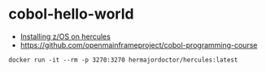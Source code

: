 cobol-hello-world
=================
- [Installing z/OS on hercules](https://www.youtube.com/watch?v=GRW4iPhCDSM)
- https://github.com/openmainframeproject/cobol-programming-course

```
docker run -it --rm -p 3270:3270 hermajordoctor/hercules:latest
```
